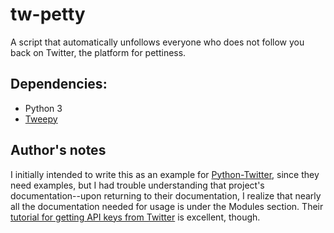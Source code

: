 # tw-petty
A script that automatically unfollows everyone who does not follow you back on Twitter, the platform for pettiness.

## Dependencies:
- Python 3
- [Tweepy](http://docs.tweepy.org/)

## Author's notes
I initially intended to write this as an example for [Python-Twitter](https://github.com/bear/python-twitter), since they need examples, but I had trouble understanding that project's documentation--upon returning to their documentation, I realize that nearly all the documentation needed for usage is under the Modules section. Their [tutorial for getting API keys from Twitter](https://python-twitter.readthedocs.io/en/latest/getting_started.html) is excellent, though.
